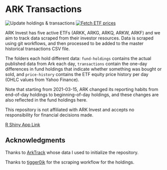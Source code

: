 # ARK Transactions

![Update holdings & transactions](https://github.com/xinging-birds/ark-invest-history/workflows/Update%20holdings%20&%20transactions/badge.svg)
[![Fetch ETF prices](https://github.com/xinging-birds/ark-invest-history/actions/workflows/price.yml/badge.svg)](https://github.com/xinging-birds/ark-invest-history/actions/workflows/price.yml)

ARK Invest has five active ETFs (ARKK, ARKG, ARKQ, ARKW, ARKF) and we aim to track data scraped from their investor resources. Data is scraped using git workflows, and then processed to be added to the master historical transactions CSV file.

The folders each hold different data: `fund-holdings` contains the actual published data from Ark each day, `transactions` contain the one-day differences in fund holdings that indicate whether something was bought or sold, and `price-history` contains the ETF equity price history per day (OHLC values from Yahoo Finance).

Note that starting from 2021-03-15, ARK changed its reporting habits from end-of-day holdings to beginning-of-day holdings, and these changes are also reflected in the fund holdings here.

This repository is not affiliated with ARK Invest and accepts no responsibility for financial decisions made.

[R Shiny App Link](https://superbia-vice.shinyapps.io/arkanine/)

## Acknowledgments
Thanks to [ArkTrack](https://arktrack.com) whose data I used to initialize the repository.

Thanks to [tigger0jk](https://github.com/tigger0jk/ark-invest-scraper) for the scraping workflow for the holdings.
